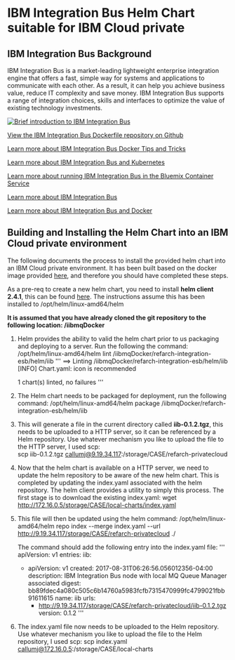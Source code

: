 # IBM Integration Bus Helm Chart suitable for IBM Cloud private

## IBM Integration Bus Background

IBM Integration Bus is a market-leading lightweight enterprise integration engine that offers a fast, simple way for systems and applications to communicate with each other. As a result, it can help you achieve business value, reduce IT complexity and save money.
IBM Integration Bus supports a range of integration choices, skills and interfaces to optimize the value of existing technology investments. 

[![Brief introduction to IBM Integration Bus](https://img.youtube.com/vi/qQvT4kJoPTM/0.jpg)](https://www.youtube.com/watch?v=qQvT4kJoPTM)

[View the IBM Integration Bus Dockerfile repository on Github](https://github.com/ot4i/iib-docker)

[Learn more about IBM Integration Bus Docker Tips and Tricks](https://developer.ibm.com/integration/blog/2017/04/04/ibm-integration-bus-docker-tips-tricks/)

[Learn more about IBM Integration Bus and Kubernetes](https://developer.ibm.com/integration/blog/2017/08/21/first-look-using-ibm-integration-bus-kubernetes/)

[Learn more about running IBM Integration Bus in the Bluemix Container Service](https://developer.ibm.com/integration/blog/2016/11/18/run-ibm-integration-bus-in-bluemix-in-3-easy-steps/)

[Learn more about IBM Integration Bus](https://www.ibm.com/support/knowledgecenter/en/SSMKHH_10.0.0/com.ibm.etools.msgbroker.helphome.doc/help_home_msgbroker.htm)

[Learn more about IBM Integration Bus and Docker](https://www.ibm.com/support/knowledgecenter/en/SSMKHH_10.0.0/com.ibm.etools.mft.doc/bz91300_.htm)

## Building and Installing the Helm Chart into an IBM Cloud private environment
The following documents the process to install the provided helm chart into 
an IBM Cloud private environment. It has been built based on the docker image
provided [here](../docker/README.md), and therefore you should have completed 
these steps.

As a pre-req to create a new helm chart, you need to install **helm client 2.4.1**, this can be found [here](https://github.com/kubernetes/helm/releases). The instructions assume this has been installed to /opt/helm/linux-amd64/helm

**It is assumed that you have already cloned the git repository to the following location: /iibmqDocker**

1. Helm provides the ability to valid the helm chart prior to us packaging and deploying to a server. Run the following the command:
   /opt/helm/linux-amd64/helm lint /iibmqDocker/refarch-integration-esb/helm/iib
   '''
      ==> Linting /iibmqDocker/refarch-integration-esb/helm/iib
      [INFO] Chart.yaml: icon is recommended

      1 chart(s) linted, no failures
    '''

1. The Helm chart needs to be packaged for deployment, run the following command: 
   /opt/helm/linux-amd64/helm package /iibmqDocker/refarch-integration-esb/helm/iib

1. This will generate a file in the current directory called **iib-0.1.2.tgz**, this needs to be uploaded to a HTTP server, so it can be referenced by a Helm repository. Use whatever mechanism you like to upload the file to the HTTP server, I used scp:     
   scp iib-0.1.2.tgz callumj@9.19.34.117:/storage/CASE/refarch-privatecloud

1. Now that the helm chart is available on a HTTP server, we need to update the helm repository to be aware of the new helm chart. This is completed by updating the index.yaml associated with the helm repository. The helm client provides a utility to simply this process. The first stage is to download the existing index.yaml:
   wget http://172.16.0.5/storage/CASE/local-charts/index.yaml
   
1. This file will then be updated using the helm command:
   /opt/helm/linux-amd64/helm repo index --merge index.yaml --url http://9.19.34.117/storage/CASE/refarch-privatecloud ./
          
   The command should add the following entry into the index.yaml file:
   '''
   apiVersion: v1
   entries:
     iib:
     - apiVersion: v1
       created: 2017-08-31T06:26:56.056012356-04:00
       description: IBM Integration Bus node with local MQ Queue Manager associated
       digest: bb89fdec4a080c505c6b14760a5983fcfb7315470999fc4799021fbb91611615
       name: iib
       urls:
       - http://9.19.34.117/storage/CASE/refarch-privatecloud/iib-0.1.2.tgz
       version: 0.1.2
   '''

1. The index.yaml file now needs to be uploaded to the Helm repository. Use whatever mechanism you like to upload the file to the Helm repository, I used scp:
   scp index.yaml callumj@172.16.0.5:/storage/CASE/local-charts
   
